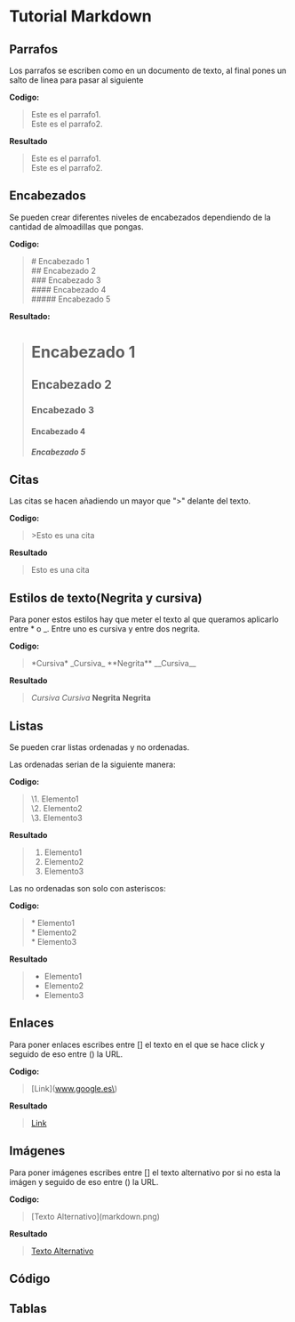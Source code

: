 # Tutorial Markdown
## Parrafos

Los parrafos se escriben como en un documento de texto, al final pones un salto de linea para pasar al siguiente

**Codigo:**

  >Este es el parrafo1.  
  >Este es el parrafo2.

**Resultado**
  
  >Este es el parrafo1.  
  >Este es el parrafo2.

## Encabezados

Se pueden crear diferentes niveles de encabezados dependiendo 
de la cantidad de almoadillas que pongas.

**Codigo:**

  > \# Encabezado 1  
  > \## Encabezado 2  
  > \### Encabezado 3  
  > \#### Encabezado 4  
  > \##### Encabezado 5  
   
**Resultado:**

  > # Encabezado 1
  > ## Encabezado 2
  > ### Encabezado 3
  > #### Encabezado 4
  > ##### Encabezado 5

## Citas

Las citas se hacen añadiendo un mayor que ">" delante del texto.

**Codigo:**

  > \>Esto es una cita

**Resultado**

  > Esto es una cita

## Estilos de texto(Negrita y cursiva)

Para poner estos estilos hay que meter el texto al que queramos aplicarlo entre \* o \_.
Entre uno es cursiva y entre dos negrita.

**Codigo:**

  > \*Cursiva\*
  > \_Cursiva\_
  > \*\*Negrita\*\*
  > \_\_Cursiva\_\_

**Resultado**

  > *Cursiva*
  > _Cursiva_
  > **Negrita**
  > __Negrita__

## Listas

Se pueden crar listas ordenadas y no ordenadas. 

Las ordenadas serian de la siguiente manera:

**Codigo:**

  >\1. Elemento1  
  >\2. Elemento2  
  >\3. Elemento3

**Resultado**
  
  >1. Elemento1
  >2. Elemento2
  >3. Elemento3
 
Las no ordenadas son solo con asteriscos:

**Codigo:**

  >\* Elemento1  
  >\* Elemento2  
  >\* Elemento3

**Resultado**

  >* Elemento1
  >* Elemento2
  >* Elemento3

## Enlaces

 Para poner enlaces escribes entre \[\] el texto en el que se hace click y seguido de eso
 entre \(\) la URL.
 
 **Codigo:**

  >\[Link\]\(www.google.es\)

**Resultado**

  > [Link](www.google.es)

## Imágenes

  Para poner imágenes escribes entre \[\] el texto alternativo por si no esta la imágen y seguido de eso
  entre \(\) la URL.
 
  **Codigo:**

  >\[Texto Alternativo\]\(markdown.png\)

  **Resultado**

   > [Texto Alternativo](markdown.png)

## Código



## Tablas
